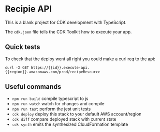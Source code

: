 # Recipie API

This is a blank project for CDK development with TypeScript.

The `cdk.json` file tells the CDK Toolkit how to execute your app.

## Quick tests

To check that the deploy went all right you could make a curl req to the api:

`curl -X GET https://{{id}}.execute-api.{{region}}.amazonaws.com/prod/recipeResource`

## Useful commands

* `npm run build`   compile typescript to js
* `npm run watch`   watch for changes and compile
* `npm run test`    perform the jest unit tests
* `cdk deploy`      deploy this stack to your default AWS account/region
* `cdk diff`        compare deployed stack with current state
* `cdk synth`       emits the synthesized CloudFormation template
